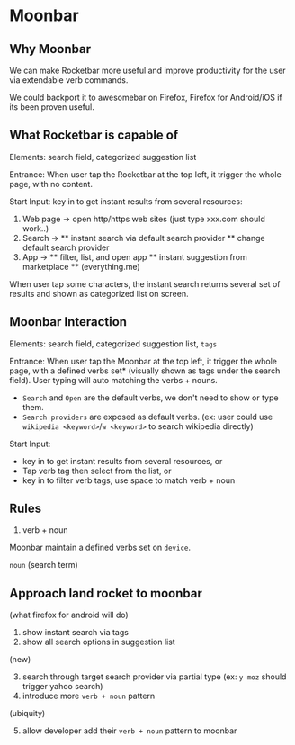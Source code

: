# Moonbar

## Why Moonbar

We can make Rocketbar more useful and improve productivity for the user via extendable verb commands.

We could backport it to awesomebar on Firefox, Firefox for Android/iOS if its been proven useful.

## What Rocketbar is capable of

Elements: search field, categorized suggestion list

Entrance: When user tap the Rocketbar at the top left, it trigger the whole page, with no content.

Start Input: key in to get instant results from several resources:

1. Web page -> open http/https web sites (just type xxx.com should work..)
2. Search ->
** instant search via default search provider
** change default search provider
3. App ->
** filter, list, and open app
** instant suggestion from marketplace
** (everything.me)

When user tap some characters, the instant search returns several set of results and shown as categorized list on screen.

## Moonbar Interaction

Elements: search field, categorized suggestion list, `tags`

Entrance: When user tap the Moonbar at the top left, it trigger the whole page, with a defined verbs set* (visually shown as tags under the search field). User typing will auto matching the verbs + nouns.

* `Search` and `Open` are the default verbs, we don't need to show or type them.
* `Search providers` are exposed as default verbs. (ex: user could use `wikipedia <keyword>`/`w <keyword>` to search wikipedia directly)

Start Input:
* key in to get instant results from several resources, or
* Tap verb tag then select from the list, or
* key in to filter verb tags, use space to match verb + noun

## Rules

1. verb + noun

Moonbar maintain a defined verbs set on `device`.

`noun` (search term)


## Approach land rocket to moonbar

(what firefox for android will do)

1. show instant search via tags
2. show all search options in suggestion list

(new)

3. search through target search provider via partial type (ex: `y moz` should trigger yahoo search)
4. introduce more `verb + noun` pattern

(ubiquity)

5. allow developer add their `verb + noun` pattern to moonbar
